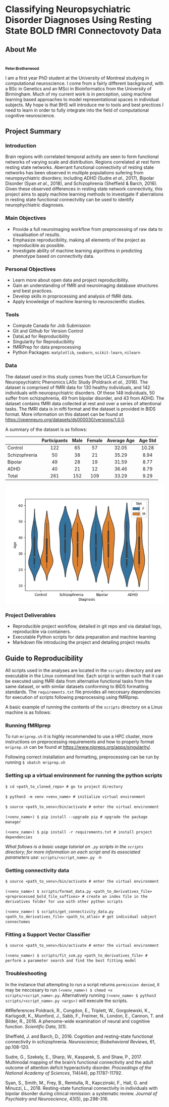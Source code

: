 # Classifying Neuropsychiatric Disorder Diagnoses Using Resting State BOLD fMRI Connectovoty Data

## About Me

<a href="https://github.com/PeteBro">
   <img src="https://avatars.githubusercontent.com/u/64285401?v=4?s=100" width="100px;" alt=""/>
   <br /><sub><b>Peter Brotherwood</b></sub>
</a>

I am a first year PhD student at the University of Montreal studying in computational neuroscience. I come from a fairly different background, with a BSc in Genetics and an MSci in Bioinformatics from the University of Birmingham. Much of my current work is in perception, using machine learning based approaches to model representational spaces in individual subjects. My hope is that BHS will introduce me to tools and best prectices I need to learn in order to fully integrate into the field of computational cognitive neuroscience.
## Project Summary

### Introduction
Brain regions with correlated temporal activity are seen to form functional networks of varying scale and distribution. Regions correlated at rest form resting state networks. Aberrant functional connectivity of resting state networks has been observed in multiple populations sufering from neuropsychiatric disorders; including ADHD (Sudre *et al*., 2017), Bipolar Disorder (Syan *et al*., 2018), and Schizophrenia (Sheffield & Barch, 2016). Given these observed differences in resting state network connectivity, this project aims to apply machine learning methods to investigate if aberrations in resting state functional connectvitiy can be used to identify neurophychiatric diagnoses.

### Main Objectives
- Provide a full neuroimaging workflow from preprocessing of raw data to visualisation of results.
- Emphasize reproducibility, making all elements of the project as reproducible as possible.
- Investigate ability of machine learning algorithms in predicting phenotype based on connectivity data.

### Personal Objectives
- Learn more about open data and project reproducibility.
- Gain an understanding of fMRI and neuroimaging database structures and best practices.
- Develop skills in proprocessing and analysis of fMRI data.
- Apply knowledge of machine learning to neuroscientfic studies.

### Tools
- Compute Canada for Job Submission
- Git and Github for Version Control
- DataLad for Reproducibility
- Singularity for Reproducibility
- fMRIPrep for data preprocessing
- Python Packages: `matplotlib`, `seaborn`, `scikit-learn`, `nilearn`

### Data
The dataset used in this study comes from the UCLA Consortium for Neuropsychiatric Phenomics LA5c Study (Poldrack *et al*., 2016). The dataset is comprised of fMRI data for 130 healthy individuals, and 142 individuals with neuropsychiatric disorders. Of these 148 individuals, 50 suffer from schizophrenia, 49 from bipolar disorder, and 43 from ADHD. The dataset contains fMRI data collected at rest and over a series of attentional tasks. The fMRI data is in nifti format and the dataset is provided in BIDS format. More information on this dataset can be found at https://openneuro.org/datasets/ds000030/versions/1.0.0.

A summary of the dataset is as follows:

<p align="center">

|              |Participants|Male|Female|Average Age|Age Std|
|:-------------|:----------:|:--:|:----:|:---------:|:-----:|
|Control       |122         |65  |57    |32.05      |10.28  |
|Schizophrenia |50          |38  |21    |35.29      |8.94   |
|Bipolar       |49          |28  |19    |31.59      |8.77   |
|ADHD          |40          |21  |12    |36.46      |8.79   |
|Total         |261         |152 |109   |33.29      |9.29   |

</p>

<p align="center">
<img src="results/plots/data_distribution.png">
</p>

### Project Deliverables
- Reproducible project workflow, detailed in git repo and via datalad logs, reproducible via containers.
- Executable Python scripts for data preparation and machine learning
- Markdown file introducing the project and detailing project results

## Guide to Reproducibility
All scripts used in the analyses are located in the `scripts` directory and are executable in the Linux command line. Each script is written such that it can be executed using fMRI data from alternative functional tasks from the same dataset, or with similar datasets conforming to BIDS formatting standards. The `requirements.txt` file provides all neccesary dependencies for execution of scripts following preprocessing using fMRIprep.

A basic example of running the contents of the `scripts` directory on a Linux machine is as follows:

### Running fMRIprep

To run `mriprep.sh` it is highly recommended to use a HPC cluster, more instructions on preprocessing requirements and how to properly format `mriprep.sh` can be found at https://www.nipreps.org/apps/singularity/.

Following correct installation and formatting, preprocessing can be run by running `$ sbatch mriprep.sh`

### Setting up a virtual environment for running the python scripts
```
$ cd <path_to_cloned_repo> # go to project directory

$ python3 -m venv <venv_name> # initialize virtual environment

$ source <path_to_venv>/bin/activate # enter the virtual environment

(<venv_name>) $ pip install --upgrade pip # upgrade the package manager

(<venv_name>) $ pip install -r requirements.txt # install project dependencies
```

*What follows is a basic usage tutorial on `.py` scripts in the `scripts` directory; for more information on each script and its associated parameters use:* `scripts/<script_name>.py -h`

### Getting connectivity data
```
$ source <path_to_venv>/bin/activate # enter the virtual environment

(<venv_name>) $ scripts/format_data.py <path_to_derivatives_file> <preprocessed_bold_file_suffixes> # create an index file in the derivatives folder for use with other python scripts

(<venv_name>) $ scripts/get_connectivity_data.py <path_to_derivatives_file> <path_to_atlas> # get individual subject connectomes
```

### Fitting a Support Vector Classifier
```
$ source <path_to_venv>/bin/activate # enter the virtual environment

(<venv_name>) $ scripts/fit_svm.py <path_to_derivatives_file> # perform a parameter search and find the best fitting model
```

### Troubleshooting
In the instance that attempting to run a script returns `permission denied`, it may be neccesary to run `(<venv_name>) $ chmod +x scripts/<script_name>.py`. Alternatively running `(<venv_name> $ python3 scripts/<script_name>.py <args>)` will execute the scripts.

##References
Poldrack, R., Congdon, E., Triplett, W., Gorgolewski, K., Karlsgodt, K., Mumford, J., Sabb, F., Freimer, N., London, E., Cannon, T. and Bilder, R., 2016. A phenome-wide examination of neural and cognitive function. *Scientific Data*, 3(1).

Sheffield, J. and Barch, D., 2016. Cognition and resting-state functional connectivity in schizophrenia. *Neuroscience; Biobehavioral Reviews*, 61, pp.108-120.

Sudre, G., Szekely, E., Sharp, W., Kasparek, S. and Shaw, P., 2017. Multimodal mapping of the brain’s functional connectivity and the adult outcome of attention deficit hyperactivity disorder. *Proceedings of the National Academy of Sciences*, 114(44), pp.11787-11792.

Syan, S., Smith, M., Frey, B., Remtulla, R., Kapczinski, F., Hall, G. and Minuzzi, L., 2018. Resting-state functional connectivity in individuals with bipolar disorder during clinical remission: a systematic review. *Journal of Psychiatry and Neuroscience*, 43(5), pp.298-316.

